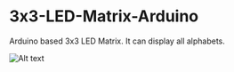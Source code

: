 # 3x3-LED-Matrix-Arduino
Arduino based 3x3 LED Matrix. It can display all alphabets.

![Alt text](http://pcbheaven.com/wikipages/images/howkeymatricesworks_1277657675.png "Circuit")



